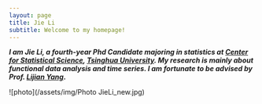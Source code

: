 ```yaml
---
layout: page
title: Jie Li
subtitle: Welcome to my homepage!
---
```



**_I am Jie Li, a fourth-year Phd Candidate majoring in statistics at [Center for Statistical Science](http://www.stat.tsinghua.edu.cn), [Tsinghua University](https://www.tsinghua.edu.cn). My research is mainly about functional data analysis and time series. I am fortunate to be advised by Prof. [Lijian Yang](http://www.stat.tsinghua.edu.cn/en/teambuilder/faculty/lijian-yang)_.**


![photo](/assets/img/Photo JieLi_new.jpg)
  
    
      
      







